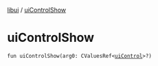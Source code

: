 [libui](README.md) / [uiControlShow](ui-control-show.md)

# uiControlShow

`fun uiControlShow(arg0: CValuesRef<`[`uiControl`](ui-control/README.md)`>?)`